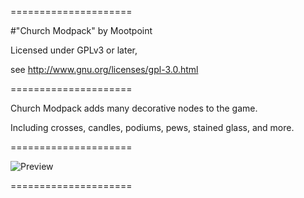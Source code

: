 =====================

#"Church Modpack" by Mootpoint

Licensed under GPLv3 or later,

see http://www.gnu.org/licenses/gpl-3.0.html

=====================

Church Modpack adds many decorative nodes to the game.

Including crosses, candles, podiums, pews, stained glass, and more.

=====================

![Preview](https://raw.githubusercontent.com/Napiophelios/church/master/screenshot.png)

=====================
